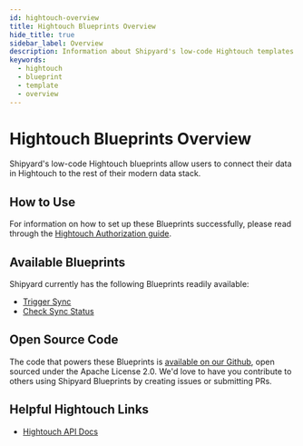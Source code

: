 ```yaml
---
id: hightouch-overview
title: Hightouch Blueprints Overview
hide_title: true
sidebar_label: Overview
description: Information about Shipyard's low-code Hightouch templates.
keywords:
  - hightouch
  - blueprint
  - template
  - overview
---
```


# Hightouch Blueprints Overview

Shipyard's low-code Hightouch blueprints allow users to connect their data in Hightouch to the rest of their modern data stack.

## How to Use
For information on how to set up these Blueprints successfully, please read through the [Hightouch Authorization guide](hightouch-authorization.md).

## Available Blueprints
Shipyard currently has the following Blueprints readily available:
- [Trigger Sync](hightouch-trigger-sync.md)
- [Check Sync Status](hightouch-check-sync-status.md)


## Open Source Code
The code that powers these Blueprints is [available on our Github](https://github.com/shipyardapp/hightouch-blueprints), open sourced under the Apache License 2.0. We'd love to have you contribute to others using Shipyard Blueprints by creating issues or submitting PRs.

## Helpful Hightouch Links
- [Hightouch API Docs](https://hightouch.com/docs/api-reference/#operation/TriggerRun)  